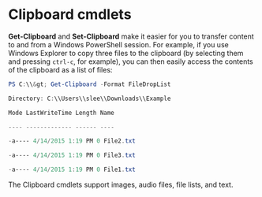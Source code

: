 # Clipboard cmdlets
**Get-Clipboard** and **Set-Clipboard** make it easier for you to transfer content to and from a Windows PowerShell session. For example, if you use Windows Explorer to copy three files
to the clipboard (by selecting them and pressing `ctrl-c`, for example), you can then easily access the contents of the clipboard as a list of files:

```powershell 
PS C:\\&gt; Get-Clipboard -Format FileDropList

Directory: C:\\Users\\slee\\Downloads\\Example

Mode LastWriteTime Length Name

---- ------------- ------ ----

-a---- 4/14/2015 1:19 PM 0 File2.txt

-a---- 4/14/2015 1:19 PM 0 File3.txt

-a---- 4/14/2015 1:19 PM 0 File1.txt
```


The Clipboard cmdlets support images, audio files, file lists, and text.

